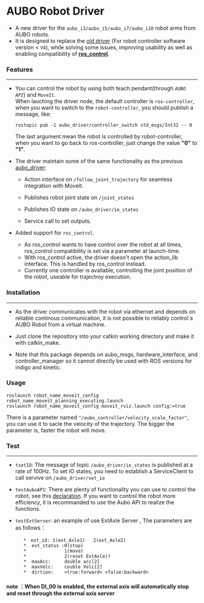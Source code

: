 # AUBO Robot Driver

* A new driver for the `aubo_i3/aubo_i5/aubo_i7/aubo_i10` robot arms from AUBO robots. <br>
* It is designed to replace the [old driver](https://github.com/auboliuxin/aubo_robot/tree/master/aubo_driver) (For robot controller software version < `V4`), while solving some issues, improving usability as well as enabling compatibility of [**ros_control**](http://wiki.ros.org/ros_control).
  
### Features
___

* You can control the robot by using both teach pendant(through *`AUBO API`*) and `MoveIt`.<br>
  When lauching the driver node, the default controller is `ros-controller`, when you want to switch to the `robot-controller`, you should publish a message, like:<br> 
  ```
  rostopic pub -1 aubo_driver/controller_switch std_msgs/Int32 -- 0
  ```
  The last argument mean the robot is controlled by robot-controller, when you want to go back to ros-controller, just change the value **"0"** to **"1"**.

* The driver maintain some of the same functionality as the previous [aubo_driver](https://github.com/auboliuxin/aubo_robot):

	* Action interface on `/follow_joint_trajectory` for seamless integration with MoveIt.

	* Publishes robot joint state on `/joint_states`

	* Publishes IO state on `/aubo_driver/io_states`

	* Service call to set outputs.

* Added support for `ros_control`.

	* As ros_control wants to have control over the robot at all times, ros_control compatibility is set via a parameter at launch-time.
	* With ros_control active, the driver doesn't open the action_lib interface. This is handled by ros_control instead.
	* Currently one controller is available, controlling the joint position of the robot, useable for trajectroy execution.

### Installation
---
* As the driver communicates with the robot via ethernet and depends on reliable continous communication, it is not possible to reliably control a AUBO Robot from a virtual machine.

* Just clone the repository into your catkin working directory and make it with catkin_make.

* Note that this package depends on aubo_msgs, hardware_interface, and controller_manager so it cannot directly be used with ROS versions for indigo and kinetic.

### Usage

```
roslaunch robot_name_moveit_config robot_name_moveit_planning_executing.launch
roslaunch robot_name_moveit_config moveit_rviz.launch config:=true
```
There is a parameter named `"/aubo_controller/velocity_scale_factor"`, you can use it to sacle the velocity of the trajectory. The bigger the parameter is, faster the robot will move.
### Test
---
* `tsetIO`: The message of topic `/aubo_driver/io_states` is published at a rate of 100Hz. To set IO states, you need to establish a ServiceClient to call servive on `/aubo_driver/set_io`

* `testAuboAPI`: There are plenty of functionality you can use to control the robot, see this [declaration](https://github.com/lg609/aubo_robot/blob/master/aubo_driver/include/aubo_driver/servicehenterface.h). If you want to control the robot more efficiency, it is recommanded to use the Aubo API to realize the functions.

* `testExtServer`: an example of use ExtAxle Server , The parameters are as follows：

		 *　ext_id: 1(ext_Axle1)   2(ext_Axle2)
 		 *  ext_status :0(stop)
 		 *              1(move)
 		 *              2(reset ExtAxle))
 		 *  maxAcc:     double acc[2]
 		 *  maxVelc:    couble Velc[2]
 		 *  dirtion:    <true:forward> <false:backward>
		 
#### note ：When DI_00 is enabled, the external axis will automatically stop and reset through the external axis server

